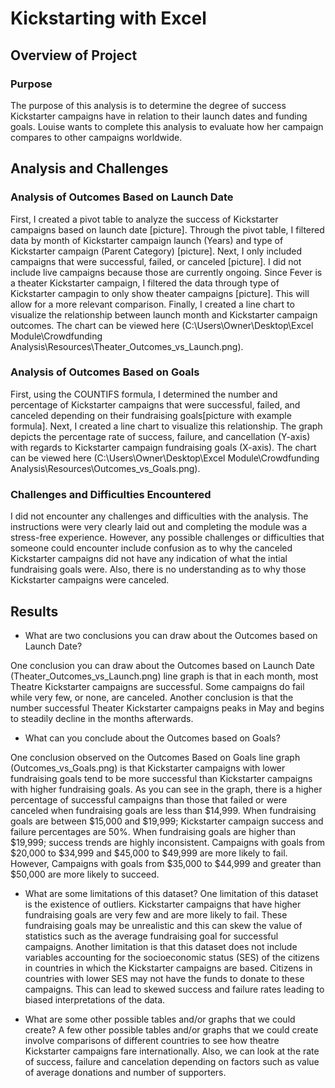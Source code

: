 # Kickstarting with Excel

## Overview of Project


### Purpose

The purpose of this analysis is to determine the degree of success Kickstarter campaigns have in relation to their launch dates and funding goals. Louise wants to complete this analysis to evaluate how her campaign compares to other campaigns worldwide.

## Analysis and Challenges

### Analysis of Outcomes Based on Launch Date

First, I created a pivot table to analyze the success of Kickstarter campaigns based on launch date [picture]. Through the pivot table, I filtered data by month of Kickstarter campaign launch (Years) and type of Kickstarter campaign (Parent Category) [picture]. Next, I only included campaigns that were successful, failed, or canceled [picture]. I did not include live campaigns because those are currently ongoing. Since Fever is a theater Kickstarter campaign, I filtered the data through type of Kickstarter campagin to only show theater campaigns [picture]. This will allow for a more relevant comparison. Finally, I created a line chart to  visualize the relationship between launch month and Kickstarter campaign outcomes. The chart can be viewed here (C:\Users\Owner\Desktop\Excel Module\Crowdfunding Analysis\Resources\Theater_Outcomes_vs_Launch.png).

### Analysis of Outcomes Based on Goals

First, using the COUNTIFS formula, I determined the number and percentage of Kickstarter campaigns that were successful, failed, and canceled depending on their fundraising goals[picture with example formula].  Next, I created a line chart to visualize this relationship. The graph depicts the percentage rate of success, failure, and cancellation (Y-axis) with regards to Kickstarter campaign fundraising goals (X-axis). The chart can be viewed here (C:\Users\Owner\Desktop\Excel Module\Crowdfunding Analysis\Resources\Outcomes_vs_Goals.png).

### Challenges and Difficulties Encountered

I did not encounter any challenges and difficulties with the analysis. The instructions were very clearly laid out and completing the module was a stress-free experience. However, any possible challenges or difficulties that someone could encounter include confusion as to why the canceled Kickstarter campaigns did not have any indication of what the intial fundraising goals were. Also, there is no understanding as to why those Kickstarter campaigns were canceled.

## Results

- What are two conclusions you can draw about the Outcomes based on Launch Date?

One conclusion you can draw about the Outcomes based on Launch Date (Theater_Outcomes_vs_Launch.png) line graph is that in each month, most Theatre Kickstarter campaigns are successful. Some campaigns do fail while very few, or none, are canceled. Another conclusion is that the number successful Theater Kickstarter campaigns peaks in May and begins to steadily decline in the months afterwards.

- What can you conclude about the Outcomes based on Goals?

One conclusion observed on the Outcomes Based on Goals line graph (Outcomes_vs_Goals.png) is that Kickstarter campaigns with lower fundraising goals tend to be more successful than Kickstarter campaigns with higher fundraising goals. As you can see in the graph, there is a higher percentage of successful campaigns than those that failed or were canceled when fundraising goals are less than $14,999. When fundraising goals are between $15,000 and $19,999; Kickstarter campaign success and failure percentages are 50%. When fundraising goals are higher than $19,999; success trends are highly inconsistent. Campaigns with goals from $20,000 to $34,999 and $45,000 to $49,999 are more likely to fail. However, Campaigns with goals from $35,000 to $44,999 and greater than $50,000 are more likely to succeed.

- What are some limitations of this dataset?
  One limitation of this dataset is the existence of outliers. Kickstarter campaigns that have higher fundraising goals are very few and are more likely to fail. These fundraising goals may be unrealistic and this can skew the value of statistics such as the average fundraising goal for successful campaigns. 
  Another limitation is that this dataset does not include variables accounting for the socioeconomic status (SES) of the citizens in countries in which the Kickstarter campaigns are based. Citizens in countries with lower SES may not have the funds to donate to these campaigns. This can lead to skewed success and failure rates leading to biased interpretations of the data.

- What are some other possible tables and/or graphs that we could create?
A few other possible tables and/or graphs that we could create involve comparisons of different countries to see how theatre Kickstarter campaigns fare internationally. Also, we can look at the rate of success, failure and cancelation depending on factors such as value of average donations and number of supporters. 
